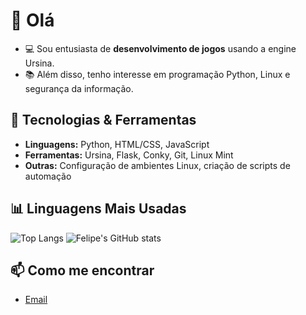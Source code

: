 # 👋 Olá

- 💻 Sou entusiasta de **desenvolvimento de jogos** usando a engine Ursina.
- 📚 Além disso, tenho interesse em programação Python, Linux e segurança da informação.

## 🚀 Tecnologias & Ferramentas
- **Linguagens:** Python, HTML/CSS, JavaScript
- **Ferramentas:** Ursina, Flask, Conky, Git, Linux Mint
- **Outras:** Configuração de ambientes Linux, criação de scripts de automação

## 📊 Linguagens Mais Usadas
![Top Langs](https://github-readme-stats.vercel.app/api/top-langs/?username=FelipePalagio&layout=pie&theme=radical)
![Felipe's GitHub stats](https://github-readme-stats.vercel.app/api?username=FelipePalagio&show_icons=true&theme=radical)


## 📫 Como me encontrar
- [Email](mailto:felipe.palagio@gmail.com)



